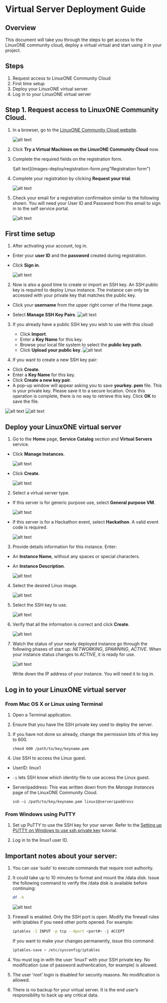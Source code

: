 # Virtual Server Deployment Guide

## Overview
This document will take you through the steps to get access to the LinuxONE community cloud, deploy a virtual virtual and start using it in your project.    

## Steps

1. Request access to LinuxONE Community Cloud
2. First time setup
3. Deploy your LinuxONE virtual server
4. Log in to your LinuxONE virtual server

## Step 1. Request access to LinuxONE Community Cloud.
1) In a browser, go to the [LinuxONE Community Cloud website](https://developer.ibm.com/linuxone).

   ![alt text](images-deploy/dw-home.png "DeveloperWorks LinuxONE Home")

2) Click **Try a Virtual Machines on the LinuxONE Community Cloud** now.

3) Complete the required fields on the registration form.

   ![alt text](images-deploy/registration-form.png"Registration form")



4) Complete your registration by clicking **Request your trial**.

   ![alt text](images-deploy/request-your-trial.png "Submit registration form")    



5) Check your email for a registration confirmation similar to the following shown. You will need your User ID and Password from this email to sign in to the self service portal.

   ![alt text](images-deploy/welcome-email.png "Welcome email")


## First time setup

1) After activating your account, log in.

* Enter your **user ID** and the **password** created during registration.
* Click **Sign in**.

   ![alt text](images-deploy/ssp-login.png "Self-Service Portal login page")



2) Now is also a good time to create or import an SSH key. An SSH public key is required to deploy Linux instance. The instance can only be accessed with your private key that matches the public key.
* Click your **username** from the upper right corner of the Home page.

* Select **Manage SSH Key Pairs**.
![alt text](images-deploy/manage-key.png "Manage SSH keys")

3) If you already have a public SSH key you wish to use with this cloud:    

   * Click **Import**. 
   * Enter a **Key Name** for this key.
   * Browse your local file system to select the **public key path**.
   * Click **Upload your public key**.
![alt text](images-deploy/upload-key.png "Import SSH key")

4) If you want to create a new SSH key pair:     
* Click **Create**.
* Enter a **Key Name** for this key.
* Click **Create a new key pair**.   
* A pop-up window will appear asking you to save **yourkey. pem** file. This is your private key.  Please save it to a secure location.  Once this operation is complete, there is no way to retrieve this key. Click **OK** to save the file. 

![alt text](images-deploy/create-key.png "Create SSH key")
![alt text](images-deploy/pem-file.png "Save SSH private key")   

## Deploy your LinuxONE virtual server

1) Go to the **Home** page, **Service Catalog** section and **Virtual Servers** service.

* Click **Manage Instances**.

   ![alt text](images-deploy/manage-instances.png "Manage instances")

* Click **Create**.

   ![alt text](images-deploy/create-server.png "Create server")

2) Select a virtual server type.

* If this server is for generic purpose use, select **General purpose VM**.

   ![alt text](images-deploy/create-server-type-general.png "Create server type General purpose")
* If this server is for a Hackathon event, select **Hackathon**.  A valid event code is required. 

   ![alt text](images-deploy/create-server-type-hackathon.png "Create server type Hackathon")

3) Provide details information for this instance.  Enter:

* An **Instance Name**, without any spaces or special characters. 
* An **Instance Description**. 

   ![alt text](images-deploy/create-server-instance-details.png "Create server details")

4) Select the desired Linux image.

   ![alt text](images-deploy/create-server-image.png "Create server image")

5) Select the SSH key to use.

   ![alt text](images-deploy/create-server-select-key.png "Create server SSH key")

6) Verify that all the information is correct and click **Create**.

   ![alt text](images-deploy/create-server-submit.png "Create server submit")

7) Watch the status of your newly deployed instance go through the following phases of start up:  *NETWORKING*, *SPAWNING*,  *ACTIVE*.  When your instance status changes to *ACTIVE*, it is ready for use.

   ![alt text](images-deploy/create-server-status.png "Create server status")

   Write down the IP address of your instance. You will need it to log in.

## Log in to your LinuxONE virtual server

### From Mac OS X or Linux using Terminal

1) Open a Terminal application.
2) Ensure that you have the SSH private key used to deploy the server. 
3) If you have not done so already, change the permission bits of this key to 600.

   ```
   chmod 600 /path/to/key/keyname.pem  
   ```
4) Use SSH to access the Linux guest.

* UserID: linux1

* `-i` lets SSH know which identity file to use access the Linux guest.

* Serveripaddress: This was written down from the *Manage Instances* page of the LinuxONE Community Cloud.

   ```
   ssh –i /path/to/key/keyname.pem linux1@serveripaddress 
   ```
### From Windows using PuTTY

1) Set up PuTTY to use the SSH key for your server.  Refer to the [Setting up PUTTY on Windows to use ssh private key](http://developer.ibm.com/linuxone/wp-content/uploads/sites/57/2016/02/PUTTY-Set-up.pdf) tutorial.

2) Log in to the linux1 user ID. 

## Important notes about your server:
1) You can use ‘sudo’ to execute commands that require root authority.

2) It could take up to 10 minutes to format and mount the /data disk.  Issue the following command to verify the /data disk is available before continuing:
   ```sh
   df -h 
   ```
   ![alt text](images-deploy/df.png "Check /data disk")

3) Firewall is enabled. Only the SSH port is open.  Modify the firewall rules with iptables if you need other ports opened. For example:
   ```sh
   iptables -I INPUT -p tcp --dport <port#> -j ACCEPT 
   ```
   If you want to make your changes permanently, issue this command:
   ```sh
   iptables-save > /etc/sysconfig/iptables 
   ```

4) You must log in with the user ‘linux1’ with your SSH private key. No modification (use of password authentication, for example) is allowed.

5) The user ‘root’ login is disabled for security reasons. No modification is allowed.

6) There is no backup for your virtual server.  It is the end user’s responsibility to back up any critical data.


